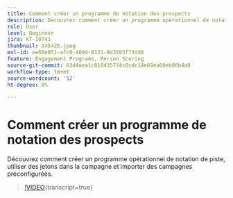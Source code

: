 ```yaml
---
title: Comment créer un programme de notation des prospects
description: Découvrez comment créer un programme opérationnel de notation de piste, utiliser des jetons dans la campagne et importer des campagnes préconfigurées.
role: User
level: Beginner
jira: KT-10741
thumbnail: 345425.jpeg
exl-id: ee60e851-afc0-4094-8131-9d3593f73dd8
feature: Engagement Programs, Person Scoring
source-git-commit: 63d4aea1c818d35724c0cdc14e69ea00eb06b4a0
workflow-type: tm+mt
source-wordcount: '52'
ht-degree: 0%

---
```


# Comment créer un programme de notation des prospects

Découvrez comment créer un programme opérationnel de notation de piste, utiliser des jetons dans la campagne et importer des campagnes préconfigurées.

>[!VIDEO](https://video.tv.adobe.com/v/345425/?quality=12&learn=on){transcript=true}
